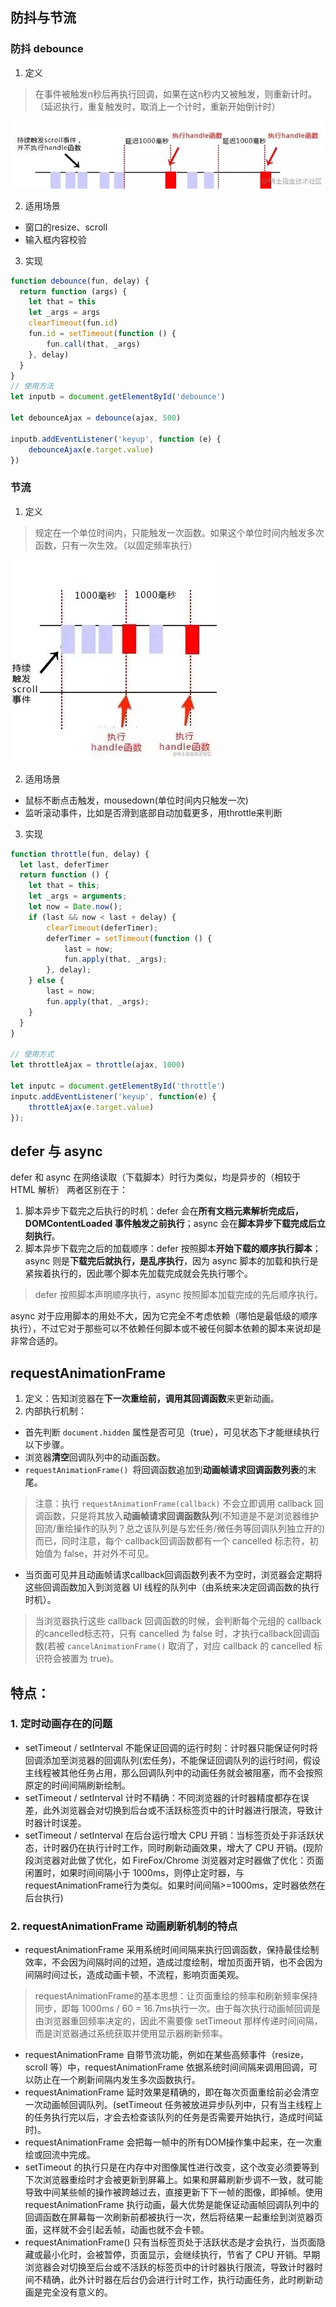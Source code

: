 ## 防抖与节流

### 防抖 debounce
1. 定义

> 在事件被触发n秒后再执行回调，如果在这n秒内又被触发，则重新计时。（延迟执行，重复触发时，取消上一个计时，重新开始倒计时）

![1](./JS八股/1.webp)

2. 适用场景
- 窗口的resize、scroll
- 输入框内容校验

3. 实现
```js
function debounce(fun, delay) {
  return function (args) {
    let that = this
    let _args = args
    clearTimeout(fun.id)
    fun.id = setTimeout(function () {
        fun.call(that, _args)
    }, delay)
  }
}
// 使用方法
let inputb = document.getElementById('debounce')

let debounceAjax = debounce(ajax, 500)

inputb.addEventListener('keyup', function (e) {
    debounceAjax(e.target.value)
})

```
### 节流
1. 定义

> 规定在一个单位时间内，只能触发一次函数。如果这个单位时间内触发多次函数，只有一次生效。（以固定频率执行）

![2](./JS八股/2.webp)

2. 适用场景
- 鼠标不断点击触发，mousedown(单位时间内只触发一次)
- 监听滚动事件，比如是否滑到底部自动加载更多，用throttle来判断

3. 实现
```js
function throttle(fun, delay) {
  let last, deferTimer
  return function () {
    let that = this;
    let _args = arguments;
    let now = Date.now();
    if (last && now < last + delay) {
        clearTimeout(deferTimer);
        deferTimer = setTimeout(function () {
            last = now;
            fun.apply(that, _args);
        }, delay);
    } else {
        last = now;
        fun.apply(that, _args);
    }
  }
}

// 使用方式
let throttleAjax = throttle(ajax, 1000)

let inputc = document.getElementById('throttle')
inputc.addEventListener('keyup', function(e) {
    throttleAjax(e.target.value)
});
```
## defer 与 async
defer 和 async 在网络读取（下载脚本）时行为类似，均是异步的（相较于 HTML 解析）
两者区别在于：

1. 脚本异步下载完之后执行的时机：defer 会在**所有文档元素解析完成后，DOMContentLoaded 事件触发之前执行**；async 会在**脚本异步下载完成后立刻执行**。
2. 脚本异步下载完之后的加载顺序：defer 按照脚本**开始下载的顺序执行脚本**；async 则是**下载完后就执行，是乱序执行**，因为 async 脚本的加载和执行是紧挨着执行的，因此哪个脚本先加载完成就会先执行哪个。

> defer 按照脚本声明顺序执行，async 按照脚本加载完成的先后顺序执行。

async 对于应用脚本的用处不大，因为它完全不考虑依赖（哪怕是最低级的顺序执行），不过它对于那些可以不依赖任何脚本或不被任何脚本依赖的脚本来说却是非常合适的。

## requestAnimationFrame
1. 定义：告知浏览器在**下一次重绘前，调用其回调函数**来更新动画。
2. 内部执行机制：
  - 首先判断 `document.hidden` 属性是否可见（true），可见状态下才能继续执行以下步骤。
  - 浏览器**清空**回调队列中的动画函数。
  - `requestAnimationFrame() `将回调函数追加到**动画帧请求回调函数列表**的末尾。
>注意：执行 `requestAnimationFrame(callback)` 不会立即调用 callback 回调函数，只是将其放入**动画帧请求回调函数队列**(不知道是不是浏览器维护回流/重绘操作的队列？总之该队列是与宏任务/微任务等回调队列独立开的)而已，同时注意，每个 callback回调函数都有一个 cancelled 标志符，初始值为 false，并对外不可见。
  - 当页面可见并且动画帧请求callback回调函数列表不为空时，浏览器会定期将这些回调函数加入到浏览器 UI 线程的队列中（由系统来决定回调函数的执行时机）。

> 当浏览器执行这些 callback 回调函数的时候，会判断每个元组的 callback 的cancelled标志符，只有 cancelled 为 false 时，才执行callback回调函数(若被 `cancelAnimationFrame()` 取消了，对应 callback 的 cancelled 标识符会被置为 true)。

## 特点：
### 1. 定时动画存在的问题
- setTimeout / setInterval 不能保证回调的运行时刻：计时器只能保证何时将回调添加至浏览器的回调队列(宏任务)，不能保证回调队列的运行时间，假设主线程被其他任务占用，那么回调队列中的动画任务就会被阻塞，而不会按照原定的时间间隔刷新绘制。
- setTimeout / setInterval 计时不精确：不同浏览器的计时器精度都存在误差，此外浏览器会对切换到后台或不活跃标签页中的计时器进行限流，导致计时器计时误差。
- setTimeout / setInterval 在后台运行增大 CPU 开销：当标签页处于非活跃状态，计时器仍在执行计时工作，同时刷新动画效果，增大了 CPU 开销。(现阶段浏览器对此做了优化，如 FireFox/Chrome 浏览器对定时器做了优化：页面闲置时，如果时间间隔小于 1000ms，则停止定时器，与requestAnimationFrame行为类似。如果时间间隔>=1000ms，定时器依然在后台执行)

### 2. requestAnimationFrame 动画刷新机制的特点

- requestAnimationFrame 采用系统时间间隔来执行回调函数，保持最佳绘制效率，不会因为间隔时间的过短，造成过度绘制，增加页面开销，也不会因为间隔时间过长，造成动画卡顿，不流程，影响页面美观。

> requestAnimationFrame的基本思想：让页面重绘的频率和刷新频率保持同步，即每 1000ms / 60 = 16.7ms执行一次。由于每次执行动画帧回调是由浏览器重回频率决定的，因此不需要像 setTimeout 那样传递时间间隔，而是浏览器通过系统获取并使用显示器刷新频率。

- requestAnimationFrame 自带节流功能，例如在某些高频事件（resize，scroll 等）中，requestAnimationFrame 依据系统时间间隔来调用回调，可以防止在一个刷新间隔内发生多次函数执行。
- requestAnimationFrame 延时效果是精确的，即在每次页面重绘前必会清空一次动画帧回调队列。(setTimeout 任务被放进异步队列中，只有当主线程上的任务执行完以后，才会去检查该队列的任务是否需要开始执行，造成时间延时)。
- requestAnimationFrame 会把每一帧中的所有DOM操作集中起来，在一次重绘或回流中完成。
- setTimeout 的执行只是在内存中对图像属性进行改变，这个改变必须要等到下次浏览器重绘时才会被更新到屏幕上。如果和屏幕刷新步调不一致，就可能导致中间某些帧的操作被跨越过去，直接更新下下一帧的图像，即掉帧。使用 requestAnimationFrame 执行动画，最大优势是能保证动画帧回调队列中的回调函数在屏幕每一次刷新前都被执行一次，然后将结果一起重绘到浏览器页面，这样就不会引起丢帧，动画也就不会卡顿。
- requestAnimationFrame() 只有当标签页处于活跃状态是才会执行，当页面隐藏或最小化时，会被暂停，页面显示，会继续执行，节省了 CPU 开销。早期浏览器会对切换至后台或不活跃的标签页中的计时器执行限流，导致计时器时间不精确，此外计时器在后台仍会进行计时工作，执行动画任务，此时刷新动画是完全没有意义的。